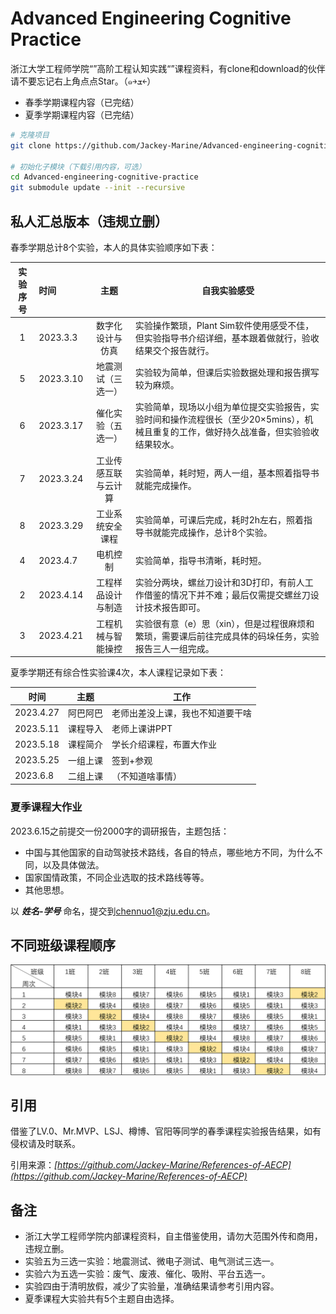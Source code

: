 # Advanced Engineering Cognitive Practice

浙江大学工程师学院“”高阶工程认知实践“”课程资料，有clone和download的伙伴请不要忘记右上角点点Star。（๑￫ܫ￩）

* 春季学期课程内容（已完结）
* 夏季学期课程内容（已完结）

```bash
# 克隆项目
git clone https://github.com/Jackey-Marine/Advanced-engineering-cognitive-practice.git

# 初始化子模块（下载引用内容，可选）
cd Advanced-engineering-cognitive-practice
git submodule update --init --recursive
```

## 私人汇总版本（违规立删）

春季学期总计8个实验，本人的具体实验顺序如下表：

| 实验序号 | 时间      |         主题         | 自我实验感受                                                                                                                            |
| :------: | :-------- | :------------------: | --------------------------------------------------------------------------------------------------------------------------------------- |
|    1    | 2023.3.3  |   数字化设计与仿真   | 实验操作繁琐，Plant Sim软件使用感受不佳，但实验指导书介绍详细，基本跟着做就行，验收结果交个报告就行。                                   |
|    5    | 2023.3.10 |  地震测试（三选一）  | 实验较为简单，但课后实验数据处理和报告撰写较为麻烦。                                                                                    |
|    6    | 2023.3.17 |  催化实验（五选一）  | 实验简单，现场以小组为单位提交实验报告，实验时间和操作流程很长（至少20×5mins），机械且重复的工作，做好持久战准备，但实验验收结果较水。 |
|    7    | 2023.3.24 | 工业传感互联与云计算 | 实验简单，耗时短，两人一组，基本照着指导书就能完成操作。                                                                                |
|    8    | 2023.3.29 |   工业系统安全课程   | 实验简单，可课后完成，耗时2h左右，照着指导书就能完成操作，总计8个实验。                                                                 |
|    4    | 2023.4.7  |       电机控制       | 实验简单，指导书清晰，耗时短。                                                                                                          |
|    2    | 2023.4.14 |  工程样品设计与制造  | 实验分两块，螺丝刀设计和3D打印，有前人工作借鉴的情况下并不难；最后仅需提交螺丝刀设计技术报告即可。                                      |
|    3    | 2023.4.21 |  工程机械与智能操控  | 实验很有意（e）思（xin），但是过程很麻烦和繁琐，需要课后前往完成具体的码垛任务，实验报告三人一组完成。                                  |

夏季学期还有综合性实验课4次，本人课程记录如下表：

| 时间      | 主题     | 工作                             |
| --------- | -------- | -------------------------------- |
| 2023.4.27 | 阿巴阿巴 | 老师出差没上课，我也不知道要干啥 |
| 2023.5.11 | 课程导入 | 老师上课讲PPT                    |
| 2023.5.18 | 课程简介 | 学长介绍课程，布置大作业         |
| 2023.5.25 | 一组上课 | 签到+参观                        |
| 2023.6.8  | 二组上课 | （不知道啥事情）                 |

### 夏季课程大作业

2023.6.15之前提交一份2000字的调研报告，主题包括：

* 中国与其他国家的自动驾驶技术路线，各自的特点，哪些地方不同，为什么不同，以及具体做法。
* 国家国情政策，不同企业选取的技术路线等等。
* 其他思想。

以 ***姓名-学号*** 命名，提交到[chennuo1@zju.edu.cn](chennuo1@zju.edu.cn)。

## 不同班级课程顺序

![class](class.png)

## 引用

借鉴了LV.0、Mr.MVP、LSJ、樽博、官阳等同学的春季课程实验报告结果，如有侵权请及时联系。

引用来源：*[https://github.com/Jackey-Marine/References-of-AECP](https://github.com/Jackey-Marine/References-of-AECP)*

## 备注

* 浙江大学工程师学院内部课程资料，自主借鉴使用，请勿大范围外传和商用，违规立删。
* 实验五为三选一实验：地震测试、微电子测试、电气测试三选一。
* 实验六为五选一实验：废气、废液、催化、吸附、平台五选一。
* 实验四由于清明放假，减少了实验量，准确结果请参考引用内容。
* 夏季课程大实验共有5个主题自由选择。
